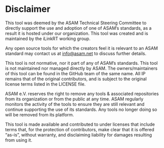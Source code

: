 # Disclaimer

This tool was deemed by the ASAM Technical Steering Committee to directly support the use and adoption of one of ASAM’s standards, as a result it is hosted under our organization. This tool was created and is maintained by the iLinkRT working group.

Any open source tools for which the creators feel it is relevant to an ASAM standard may contact us at info@asam.net to discuss further details.

This tool is not normative, nor it part of any of ASAM’s standards. This tool is not maintained nor managed directly by ASAM. The owners/maintainers of this tool can be found in the GitHub team of the same name. All IP remains that of the original contributors, and is subject to the original license terms listed in the LICENSE file.

ASAM e.V. reserves the right to remove any tools & associated repositories from its organization or from the public at any time. ASAM regularly monitors the activity of the tools to ensure they are still relevant and continue supporting the use of its standards. Any tools no longer doing so will be removed from its platform.

This tool is made available and contributed to under licenses that include terms that, for the protection of contributors, make clear that it is offered “as-is”, without warranty, and disclaiming liability for damages resulting from using it.